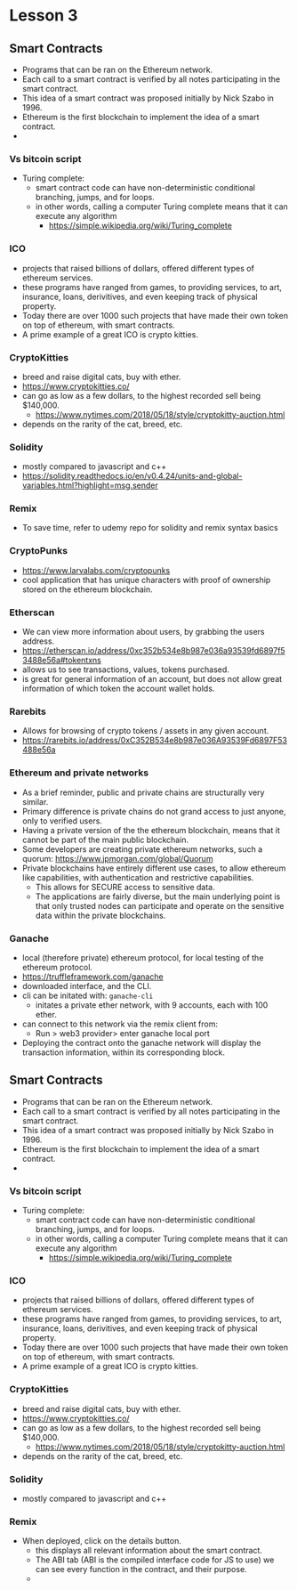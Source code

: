# Lesson 3

## Smart Contracts

- Programs that can be ran on the Ethereum network.
- Each call to a smart contract is verified by all notes participating in the smart contract.
- This idea of a smart contract was proposed initially by Nick Szabo in 1996.
- Ethereum is the first blockchain to implement the idea of a smart contract.
- 

### Vs bitcoin script

- Turing complete:
	- smart contract code can have non-deterministic conditional branching, jumps, and for loops.
	- in other words, calling a computer Turing complete means that it can execute any algorithm
		- https://simple.wikipedia.org/wiki/Turing_complete

### ICO

- projects that raised billions of dollars, offered different types of ethereum services.
- these programs have ranged from games, to providing services, to art, insurance, loans, derivitives, and even keeping track of physical property.
- Today there are over 1000 such projects that have made their own token on top of ethereum, with smart contracts.
- A prime example of a great ICO is crypto kitties.

### CryptoKitties

- breed and raise digital cats, buy with ether.
- https://www.cryptokitties.co/
- can go as low as a few dollars, to the highest recorded sell being $140,000.
	- https://www.nytimes.com/2018/05/18/style/cryptokitty-auction.html
- depends on the rarity of the cat, breed, etc.

### Solidity

- mostly compared to javascript and c++
- https://solidity.readthedocs.io/en/v0.4.24/units-and-global-variables.html?highlight=msg.sender

### Remix

- To save time, refer to udemy repo for solidity and remix syntax basics

### CryptoPunks

- https://www.larvalabs.com/cryptopunks
- cool application that has unique characters with proof of ownership stored on the ethereum blockchain.

### Etherscan

- We can view more information about users, by grabbing the users address.
- https://etherscan.io/address/0xc352b534e8b987e036a93539fd6897f53488e56a#tokentxns
- allows us to see transactions, values, tokens purchased.
- is great for general information of an account, but does not allow great information of which token the account wallet holds.

### Rarebits

- Allows for browsing of crypto tokens / assets in any given account.
- https://rarebits.io/address/0xC352B534e8b987e036A93539Fd6897F53488e56a

### Ethereum and private networks

- As a brief reminder, public and private chains are structurally very similar.
- Primary difference is private chains do not grand access to just anyone, only to verified users.
- Having a private version of the the ethereum blockchain, means that it cannot be part of the main public blockchain.
- Some developers are creating private ethereum networks, such a quorum: https://www.jpmorgan.com/global/Quorum
- Private blockchains have entirely different use cases, to allow ethereum like capabilities, with authentication and restrictive capabilities.
	- This allows for SECURE access to sensitive data.
	- The applications are fairly diverse, but the main underlying point is that only trusted nodes can participate and operate on the sensitive data within the private blockchains.


### Ganache

- local (therefore private) ethereum protocol, for local testing of the ethereum protocol.
- https://truffleframework.com/ganache
- downloaded interface, and the CLI.
- cli can be initated with:
	`ganache-cli`
	- initates a private ether network, with 9 accounts, each with 100 ether.
- can connect to this network via the remix client from:
	- Run > web3 provider> enter ganache local port
- Deploying the contract onto the ganache network will display the transaction information, within its corresponding block.

## Smart Contracts

- Programs that can be ran on the Ethereum network.
- Each call to a smart contract is verified by all notes participating in the smart contract.
- This idea of a smart contract was proposed initially by Nick Szabo in 1996.
- Ethereum is the first blockchain to implement the idea of a smart contract.
- 

### Vs bitcoin script

- Turing complete:
	- smart contract code can have non-deterministic conditional branching, jumps, and for loops.
	- in other words, calling a computer Turing complete means that it can execute any algorithm
		- https://simple.wikipedia.org/wiki/Turing_complete

### ICO

- projects that raised billions of dollars, offered different types of ethereum services.
- these programs have ranged from games, to providing services, to art, insurance, loans, derivitives, and even keeping track of physical property.
- Today there are over 1000 such projects that have made their own token on top of ethereum, with smart contracts.
- A prime example of a great ICO is crypto kitties.

### CryptoKitties

- breed and raise digital cats, buy with ether.
- https://www.cryptokitties.co/
- can go as low as a few dollars, to the highest recorded sell being $140,000.
	- https://www.nytimes.com/2018/05/18/style/cryptokitty-auction.html
- depends on the rarity of the cat, breed, etc.

### Solidity

- mostly compared to javascript and c++

### Remix

- When deployed, click on the details button.
	- this displays all relevant information about the smart contract.
	- The ABI tab (ABI is the compiled interface code for JS to use) we can see every function in the contract, and their purpose.
	- 